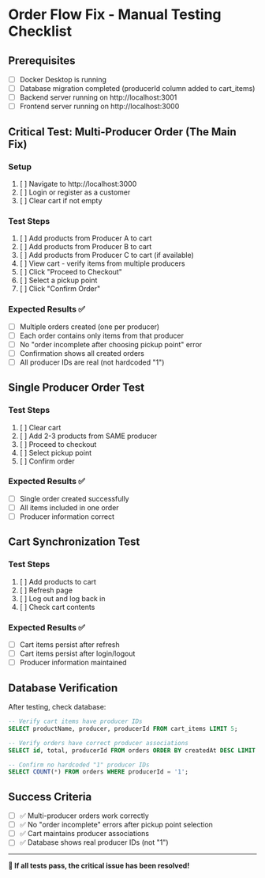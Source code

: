 # Order Flow Fix - Manual Testing Checklist

## Prerequisites

- [ ] Docker Desktop is running
- [ ] Database migration completed (producerId column added to cart_items)
- [ ] Backend server running on http://localhost:3001
- [ ] Frontend server running on http://localhost:3000

## Critical Test: Multi-Producer Order (The Main Fix)

### Setup
1. [ ] Navigate to http://localhost:3000
2. [ ] Login or register as a customer
3. [ ] Clear cart if not empty

### Test Steps
1. [ ] Add products from Producer A to cart
2. [ ] Add products from Producer B to cart  
3. [ ] Add products from Producer C to cart (if available)
4. [ ] View cart - verify items from multiple producers
5. [ ] Click "Proceed to Checkout"
6. [ ] Select a pickup point
7. [ ] Click "Confirm Order"

### Expected Results ✅
- [ ] Multiple orders created (one per producer)
- [ ] Each order contains only items from that producer
- [ ] No "order incomplete after choosing pickup point" error
- [ ] Confirmation shows all created orders
- [ ] All producer IDs are real (not hardcoded "1")

## Single Producer Order Test

### Test Steps
1. [ ] Clear cart
2. [ ] Add 2-3 products from SAME producer
3. [ ] Proceed to checkout
4. [ ] Select pickup point
5. [ ] Confirm order

### Expected Results ✅
- [ ] Single order created successfully
- [ ] All items included in one order
- [ ] Producer information correct

## Cart Synchronization Test

### Test Steps
1. [ ] Add products to cart
2. [ ] Refresh page
3. [ ] Log out and log back in
4. [ ] Check cart contents

### Expected Results ✅
- [ ] Cart items persist after refresh
- [ ] Cart items persist after login/logout
- [ ] Producer information maintained

## Database Verification

After testing, check database:
```sql
-- Verify cart items have producer IDs
SELECT productName, producer, producerId FROM cart_items LIMIT 5;

-- Verify orders have correct producer associations  
SELECT id, total, producerId FROM orders ORDER BY createdAt DESC LIMIT 5;

-- Confirm no hardcoded "1" producer IDs
SELECT COUNT(*) FROM orders WHERE producerId = '1';
```

## Success Criteria

- [ ] ✅ Multi-producer orders work correctly
- [ ] ✅ No "order incomplete" errors after pickup point selection
- [ ] ✅ Cart maintains producer associations
- [ ] ✅ Database shows real producer IDs (not "1")

---

**🎉 If all tests pass, the critical issue has been resolved!**
